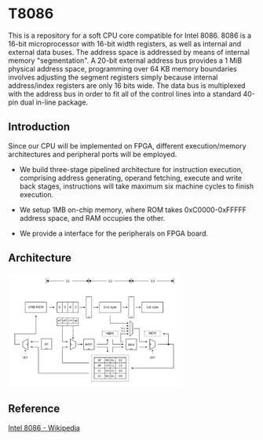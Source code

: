 # T8086

This is a repository for a soft CPU core compatible for Intel 8086. 8086 is a 16-bit microprocessor with 16-bit width registers, as well as internal and external data buses. The address space is addressed by means of internal memory "segmentation". A 20-bit external address bus provides a 1 MiB physical address space, programming over 64 KB memory boundaries involves adjusting the segment registers simply because internal address/index registers are only 16 bits wide. The data bus is multiplexed with the address bus in order to fit all of the control lines into a standard 40-pin dual in-line package.



## Introduction

Since our CPU will be implemented on FPGA, different execution/memory architectures and peripheral ports will be employed.

- We build three-stage pipelined architecture for instruction execution, comprising address generating, operand fetching, execute and write back stages, instructions will take maximum six machine cycles to finish execution.

- We setup 1MB on-chip memory, where ROM takes 0xC0000-0xFFFFF address space, and RAM occupies the other.

- We provide a interface for the peripherals on FPGA board.

## Architecture

<img src="asset/arch.png" alt="arch" style="width:70%;" />

## Reference

[Intel 8086 - Wikipedia](https://en.wikipedia.org/wiki/Intel_8086#Background)


